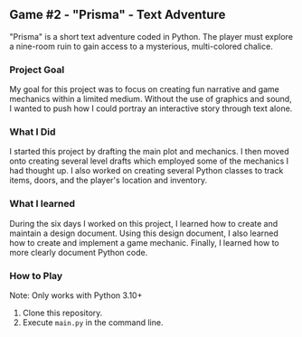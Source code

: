 ## Game #2 - "Prisma" - Text Adventure
"Prisma" is a short text adventure coded in Python. The player must explore a nine-room ruin to gain access to a mysterious, multi-colored chalice.
### Project Goal
My goal for this project was to focus on creating fun narrative and game mechanics within a limited medium. Without the use of graphics and sound, I wanted to push how I could portray an interactive story through text alone.
### What I Did
I started this project by drafting the main plot and mechanics. I then moved onto creating several level drafts which employed some of the mechanics I had thought up. I also worked on creating several Python classes to track items, doors, and the player's location and inventory.
### What I learned
During the six days I worked on this project, I learned how to create and maintain a design document. Using this design document, I also learned how to create and implement a game mechanic. Finally, I learned how to more clearly document Python code.
### How to Play
Note: Only works with Python 3.10+

1. Clone this repository.
2. Execute `main.py` in the command line.
